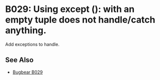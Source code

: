 # B029: Using except (): with an empty tuple does not handle/catch anything.

Add exceptions to handle.

## See Also

* [Bugbear B029](https://github.com/PyCQA/flake8-bugbear?tab=readme-ov-file)
